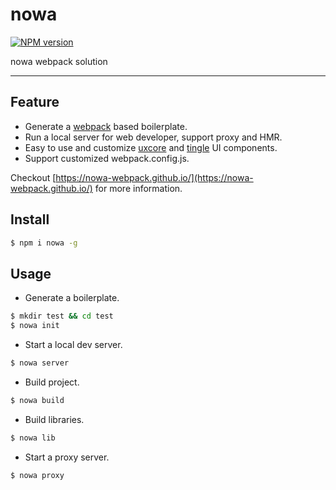 # nowa

[![NPM version](https://img.shields.io/npm/v/nowa.svg?style=flat)](https://npmjs.org/package/nowa)

nowa webpack solution

----

## Feature

- Generate a [webpack](https://github.com/webpack/webpack) based boilerplate.
- Run a local server for web developer, support proxy and HMR.
- Easy to use and customize [uxcore](http://uxco.re/) and [tingle](http://tinglejs.org/) UI components.
- Support customized webpack.config.js.

Checkout [https://nowa-webpack.github.io/](https://nowa-webpack.github.io/) for more information.

## Install

```bash
$ npm i nowa -g
```

## Usage

- Generate a boilerplate.

```bash
$ mkdir test && cd test
$ nowa init
```

- Start a local dev server.

```bash
$ nowa server
```

- Build project.

```bash
$ nowa build
```

- Build libraries.

```bash
$ nowa lib
```

- Start a proxy server.

```bash
$ nowa proxy
```
